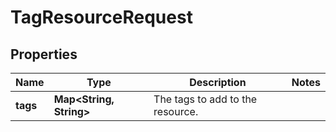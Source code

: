 

# TagResourceRequest


## Properties

| Name | Type | Description | Notes |
|------------ | ------------- | ------------- | -------------|
|**tags** | **Map&lt;String, String&gt;** | The tags to add to the resource. |  |



